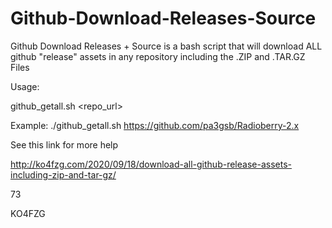 # Github-Download-Releases-Source
Github Download Releases + Source is a bash script that will download ALL github "release" assets in any repository including the .ZIP and .TAR.GZ Files

Usage: 

github_getall.sh <repo_url>

Example: ./github_getall.sh https://github.com/pa3gsb/Radioberry-2.x


See this link for more help

http://ko4fzg.com/2020/09/18/download-all-github-release-assets-including-zip-and-tar-gz/


73

KO4FZG
